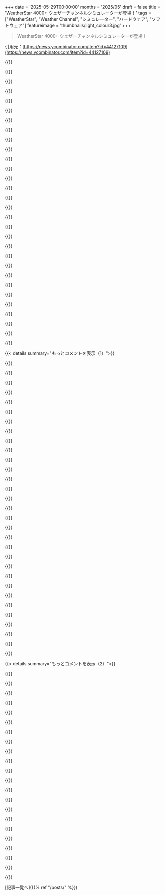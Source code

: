 +++
date = '2025-05-29T00:00:00'
months = '2025/05'
draft = false
title = 'WeatherStar 4000+ ウェザーチャンネルシミュレーターが登場！'
tags = ["WeatherStar", "Weather Channel", "シミュレーター", "ハードウェア", "ソフトウェア"]
featureimage = 'thumbnails/light_colour3.jpg'
+++

> WeatherStar 4000+ ウェザーチャンネルシミュレーターが登場！

引用元：[https://news.ycombinator.com/item?id=44127109](https://news.ycombinator.com/item?id=44127109)




{{<matomeQuote body="これに興味あるなら、YouTubeに WeatherStar 4000（ケーブル局にあった、現地の天気予報グラフィックを作る機器）を手に入れて、90年代スタイルの予報を実機で動かす新しいファームウェアを書いた人がいるよ。元のファームウェアは衛星経由でダウンロードされてたからもう無くなっちゃったんだって。90年代の Weather Channel 本物とほぼ同じに見えるけど、ロゴがないみたい（商標とかかな）。この人の WeatherStar の配信がこれだよ：<br>https://www.youtube.com/watch?v=66mSjXpfD2c" userName="ndiddy" createdAt="2025/05/29 16:41:08" color="#ff5c5c">}}




{{<matomeQuote body="もし Retro Computing のイベントに機器を持ってくる人なら、残念ながら他の趣味家のためにソフトウェアのアーカイブを公開しないらしいんだ：(そうする義務がないのは分かるよ。でも、ハードディスクが壊れたり、彼が趣味に飽きたりしたら、そのソフトウェアがみんなにとって完全に失われちゃうんじゃないかって多くの人が心配してるんだ。" userName="CursedSilicon" createdAt="2025/05/29 22:35:06" color="">}}




{{<matomeQuote body="YouTubeの配信説明欄に EEPROM ダンプのリンクがあるよ。<br>https://hackaday.io/project/178144-reverse-engineering-the-w..." userName="Maxious" createdAt="2025/05/30 00:53:05" color="#ff5733">}}




{{<matomeQuote body="SGI マシンでテレビのグラフィックをやるやつで、たぶんまだダンプされてないソフトがあるらしいよ。" userName="CursedSilicon" createdAt="2025/05/30 02:46:18" color="#ff33a1">}}




{{<matomeQuote body="面白いからって深入りはやめとくけど、SGI への入力と出力って何なのか知ってる？動画を見る感じだと、ほとんど”ハードウェア”でやってるみたいで、SGI は単に最新情報を提供してるだけなのかもね。あと、ノスタルジーとか”壊れてないならそのまま…”って理由だけかも。" userName="genewitch" createdAt="2025/05/30 05:30:08" color="#ff33a1">}}




{{<matomeQuote body="https://www.twcarchive.com/wiki/Weather_Star_XL<br>Weather Star XL では SGI O2 をラックマウントできるように改造したものらしいよ。" userName="CursedSilicon" createdAt="2025/05/30 15:37:18" color="#ff5c5c">}}




{{<matomeQuote body="最初何分か、これ Wikipedia じゃないってことにも気づかなかったよ。" userName="exikyut" createdAt="2025/06/01 07:41:21" color="">}}




{{<matomeQuote body="大事なことだけど、 Weather Channel っぽいBGMも流れるんだ。" userName="jimmydddd" createdAt="2025/05/29 19:11:07" color="">}}




{{<matomeQuote body="それ教えてくれてありがとう、音楽どこにあるか探し回っちゃったよ。YouTubeから Hackaday ログを見たけど音楽はなかった。でも GitHub に、過去の全曲リストサイトへのリンクがあったよ。著作権避けるためにプロジェクトから音楽は外したって。Fair Use 適用できないのは残念だね、変形的利用でオリジナルとは競合しないと思うんだけど。" userName="jazzyjackson" createdAt="2025/05/29 20:30:52" color="#785bff">}}




{{<matomeQuote body="なんでここで Fair Use が適用されるのさ？TWC は ASCAP かどこか通して、あの音楽を放送する権利のライセンス料払ってたはずだよ。Napster から mp3 いっぱいダウンロードして放送妨害しようとしたわけじゃないんだから。" userName="dylan604" createdAt="2025/05/29 20:34:16" color="#45d325">}}




{{<matomeQuote body="もちろん、そうだよね。古いものを動かし続ける魅力に重きを置いてるんだと思うし、特に非営利/教育目的で音楽を自由に使えることに公共的な価値があるって思ってる。" userName="jazzyjackson" createdAt="2025/05/29 21:07:22" color="">}}




{{<matomeQuote body="知ってるか分からないけど、Weather Channelは音楽CDを売ってたんだよ。私、持ってるよ。" userName="theklub" createdAt="2025/05/29 21:17:29" color="">}}




{{<matomeQuote body="Weather Channelの音楽はInternet ArchiveとかYouTube、Spotify、Twitch、twcclassics.comとかでストリーミングできるよ！いくつかリンクを貼っとくね: https://archive.org/details/WeatherChannelMusic<br>https://www.youtube.com/playlist?list=PLMUZjd023YBtp0iB962Uz...<br>https://open.spotify.com/playlist/0WEViIh23PGbLqGbjYNAZz<br>https://twcclassics.com/" userName="rubit_xxx17" createdAt="2025/05/30 00:40:50" color="#ff5733">}}




{{<matomeQuote body="ここ（eBay）でたくさん売ってるよ: https://www.ebay.com/sch/i.html?_nkw=Weather+Channel+Music+C..." userName="bookofjoe" createdAt="2025/05/30 14:33:22" color="">}}




{{<matomeQuote body="Weather ChannelっぽいBGMが流れるのがポイントだね。これには面白いサブカルチャーがあるんだよ。例えばPhishのファンがWeather Channelで彼らの曲を偶然聴いたり。20年くらい経って、Fox Sportsの曲でも似たようなことがあったんだって。" userName="insaneirish" createdAt="2025/05/30 03:54:39" color="#ff33a1">}}




{{<matomeQuote body="開発者のブログ読んだ？assemblyとかC言語知らなかったのに、自分で学びながらプロジェクト始めたんだって…。すごいよね。" userName="jjk7" createdAt="2025/05/29 18:23:27" color="#ff5733">}}




{{<matomeQuote body="面白いプロジェクトだね、シェアありがとう。あの頃の天気予報の声をずっと探してて、このプロジェクトでちょっと満たされた気分。子供の頃、Lake Ontarioで釣りしてた時にラジオで聴いた沿岸警備隊/noaaの古いコンピューター音声が好きだったんだ。その音声を求めてLLMでコード書いたりもしたんだけど、イマイチで。今はnoaaからKML/XML取ってきて読み上げさせるショートカットがあるけど、声が違うんだよね。でも良い気晴らしになったよ。" userName="mgr86" createdAt="2025/05/30 13:49:23" color="#ff5c5c">}}




{{<matomeQuote body="このYouTube動画のコメントによると、90年代のNOAA Weather RadioではDECtalk Perfect Paulって音声が使われてたらしいよ: https://m.youtube.com/watch?v=JGpf6B8EvVY" userName="xattt" createdAt="2025/05/30 14:55:12" color="#ff5c5c">}}




{{<matomeQuote body="あの頃の技術って、儚く消えていったものが多いんだなって改めて思うと、なんかすごいね。" userName="KurSix" createdAt="2025/05/30 07:02:59" color="">}}




{{<matomeQuote body="これさ、Raspberry Piと3Dプリントのモニター（CRTっぽいやつ）でデスクに24時間365日置いてるんだ。本物のCRTテレビも試したけど、周波数とかメインモニターの横にあると気分悪くなっちゃって。<br>https://imgur.com/a/wD2EINO<br>https://github.com/vbguyny/ws4kp" userName="post_break" createdAt="2025/05/29 17:17:57" color="#ff5733">}}




{{<matomeQuote body="メイン画面を高くするのに本を使ってるのとさ…天気表示のためだけに24時間365日専用のPCがあるっていう対比が面白いよね！" userName="wiether" createdAt="2025/05/30 09:38:47" color="">}}




{{<matomeQuote body="モニターがNUCの上に置いてあるっていう皮肉に気づいてないね。NUCは天気動かしてるPiよりたぶん1000倍パワフルなのにウケる。" userName="post_break" createdAt="2025/05/30 12:44:36" color="">}}




{{<matomeQuote body="”sick”（気分が悪い）ってどういうこと？コイルとかフライバックトランスの鳴きで頭痛？CRTが視野の端っこにあるせいのちらつき？私もちょっと音に敏感なんだよね。" userName="exikyut" createdAt="2025/06/01 07:58:45" color="">}}




{{<matomeQuote body="視野の端っこのちらつきだよ。それでなんだかお腹のあたりが気分悪くなってきたんだ。変な感じだよね。" userName="post_break" createdAt="2025/06/02 16:15:16" color="#ff33a1">}}




{{<matomeQuote body="これEmuVRに取り組んでる人たちに良い追加になりそうだね @ https://www.emuvr.net/" userName="shortstuffsushi" createdAt="2025/05/29 20:37:25" color="#ff5c5c">}}




{{<matomeQuote body="いいね！それどのスクリーン？見つけたの全部ワイドスクリーンなんだよね。私も似たようなプロジェクトやりたいんだ。" userName="agscala" createdAt="2025/05/29 18:29:03" color="">}}




{{<matomeQuote body="https://www.thingiverse.com/thing:5564208" userName="post_break" createdAt="2025/05/29 20:46:56" color="#ff5c5c">}}




{{<matomeQuote body="Pat Metheny Groupをよく聴くんだけど、妻は”Weather Channel Music”って言うんだ。昔はPatの方がウェザーチャンネルの曲よりずーっといいって言い争ってたんだけど、ある日ホテルでウェザーチャンネルつけたら”Last Train Home”がかかって、何も言えなくなったよ。" userName="gasgiant" createdAt="2025/05/29 17:58:40" color="#ff5c5c">}}




{{<matomeQuote body="音楽ってすごく面白いね。今YouTubeでこれ聴いたら、すぐ泣けてきた。ウェザーチャンネルをずっと見てた亡くなった父を思い出したからさ。このスレッドとかウェザーチャンネルの話を見てると父を思い出すんだけど、いやー、音楽聴くとマジでボロボロになるよ。" userName="colpabar" createdAt="2025/05/29 20:21:03" color="#ff33a1">}}




{{<matomeQuote body="そうなんだよねー、聴覚―特に音楽―とか嗅覚って、視覚じゃそこまでいかないような強いノスタルジーを引き起こす何かがあるんだよな。視覚でもノスタルジーは感じるけど、聴覚や嗅覚には全然かなわない。特に音楽は、もともと感情を動かす力があるしね。" userName="jader201" createdAt="2025/05/29 20:34:22" color="">}}




{{< details summary="もっとコメントを表示（1）">}}

{{<matomeQuote body="”Last Train Home”は90年代に人気のスーパーチェーン（Publix）のCMで使われてたんだよね。Pat’の曲の中でもかなり商業的に成功した曲の一つだと思うな。アルバムの”Still Life”も素晴らしいよ。" userName="ecocentrik" createdAt="2025/05/30 01:11:25" color="#785bff">}}




{{<matomeQuote body="”Local on the 8s”であんなにフュージョンをかけてたんだから、Weather Reportも流したことあるのかなあ…？" userName="alexjplant" createdAt="2025/05/29 18:17:18" color="">}}




{{<matomeQuote body="意欲的なテレビプロデューサーはPat Methenyを結構使ってたみたいだね。「The Search」は「The Search for Solutions」っていうTV番組のテーマ曲になったし、90年代にはKNMEが作った少なくとも6つのTV番組でAmerican GarageやFirst Circleの一部が使われてたんだよ。" userName="paradox460" createdAt="2025/05/30 07:22:58" color="">}}




{{<matomeQuote body="現地の予報テキストを読み上げる合成音声（text-to-speech）もあったっけ？音楽じゃなくて、人が予報を”読んでる”のに置き換わってたはずなんだけどな。" userName="xorbax" createdAt="2025/05/29 18:42:43" color="">}}




{{<matomeQuote body="大都市圏だと、一部のローカル放送局が専用のデジタルチャンネルを持ってて、このローカル版を流してるらしいね。俺の住んでるとこでは、デジタルの音声が予報を読み上げてるよ。" userName="dylan604" createdAt="2025/05/29 20:36:44" color="#ff5733">}}




{{<matomeQuote body="昔は、ただ録音された”The forecast for your area”ってだけだった時代もあったんだよな。" userName="dcrazy" createdAt="2025/05/29 19:28:51" color="">}}




{{<matomeQuote body="一時期は、電話番号にかけると予報を聞けたんだよ。銀行の番号でも時間教えてくれるとこ多かったしね。" userName="dylan604" createdAt="2025/05/29 20:37:42" color="">}}




{{<matomeQuote body="これ、一部の都市ではまだ残ってるんだって。Albuquerqueとかね。" userName="reaperducer" createdAt="2025/05/29 22:46:49" color="#ff5733">}}




{{<matomeQuote body="「あなたの街の”8分おきの天気予報”ね」" userName="xd1936" createdAt="2025/05/29 20:06:04" color="#45d325">}}




{{<matomeQuote body="「”Last Train Home”って曲、アニメのJoJo’s Bizarre Adventure、第3部 Stardust Crusadersのエンディング曲にも使われてたんだよ。」" userName="HeckFeck" createdAt="2025/05/30 13:33:51" color="">}}




{{<matomeQuote body="「バックでRippingtonsが流れててこそ、本当の90年代Weather Channelって感じするんだよな。」" userName="jader201" createdAt="2025/05/29 16:37:21" color="#785bff">}}




{{<matomeQuote body="「Weather Channelで聞いて、Rippingtonsのアルバム全部買っちゃったんだよね…あの頃なぜかスムーズジャズにすごいハマってたんだ。」" userName="huslage" createdAt="2025/05/29 17:16:15" color="#45d325">}}




{{<matomeQuote body="「データより音楽が好きなら、YouTubeで”weather channel vaporwave”って調べてみて。なんかリラックスできるよ。」" userName="gosub100" createdAt="2025/05/30 13:54:41" color="#ff5c5c">}}




{{<matomeQuote body="「Pink Floydのインストカバー、覚えてるなあ。」" userName="2OEH8eoCRo0" createdAt="2025/05/29 16:43:11" color="">}}




{{<matomeQuote body="「俺、SGI O2っていうマシンにこれ（たぶん本体のソフトとは違うけど）のバージョン持ってるよ。環境設定のスクリプトとかHTMLマニュアル全部込みで。tar.gzファイルがあるから、どこかアーカイブ場所にアップロードしないとね。」" userName="doawoo" createdAt="2025/05/29 17:40:52" color="#785bff">}}




{{<matomeQuote body="「ぜひアップロードして！このソフト、まだ世に出てなくて、レトロ好き（俺もだけど）がすごい欲しがってるんだよ！」" userName="CursedSilicon" createdAt="2025/05/30 05:24:46" color="#38d3d3">}}




{{<matomeQuote body="これ超好き！見ててニコニコしちゃった。古いテクノロジーってなんかホッコリする懐かしさがあるよね。細かいところに人間味があって、今は失われちゃった感じ。雨雲の小さな青い波みたいな、生活の細部を形作ったちょっとした心とか魂。名もないエンジニアが忘れ去られた午後に作ったもの。なんか不思議でほろ苦いね。" userName="bdbenton5255" createdAt="2025/05/30 00:18:48" color="#ff33a1">}}




{{<matomeQuote body="天気予報みたいなめっちゃ実用的なものにも、静かな芸術性があったってところがすごく感動的だよね。" userName="KurSix" createdAt="2025/05/30 07:04:34" color="#785bff">}}




{{<matomeQuote body="これがオリジナル版っぽいかな？ https://github.com/vbguyny/ws4kp" userName="ZYbCRq22HbJ2y7" createdAt="2025/05/29 16:51:03" color="#ff33a1">}}




{{<matomeQuote body="うん、確かに。readmeにも詳しく書かれてるけど、このシミュレーターにはかなりの改良が加えられてるよ。一方で、リンクされてた方にはフォークされてから”custom RSS feed in the scroller”機能が追加されたみたい。" userName="xp84" createdAt="2025/05/30 03:41:08" color="#ff5c5c">}}




{{<matomeQuote body="WeatherStar 4000+って何かわかんなかったから、”Weather Channel Simulator”って聞くと、AIでリアルタイムの気象キャスターの動画を生成して天気予報するのを想像してたよ。まあ、そう遠くない未来かもね。" userName="socalgal2" createdAt="2025/05/29 17:53:38" color="">}}




{{<matomeQuote body="これはAIが生成したゴチャゴチャしたものよりずっと面白くてすごいね。" userName="samtp" createdAt="2025/05/29 17:56:57" color="">}}




{{<matomeQuote body="俺も同じこと考えてた！TTSアプリをいくつか使ってて、Pongのリアルタイム実況とか、自分専用ラジオ局とか作ってるんだ。これも試してみようかな、面白そうだ。" userName="pncnmnp" createdAt="2025/05/29 18:57:56" color="">}}




{{<matomeQuote body="正直、1〜2年もすれば、誰かがファインチューニングしたLLMで、90s-styleの天気予報トークを延々と生成して、deepfakeの Jim Cantore がAIで作ったレーダーマップを指差してる、なんてのが出てくるだろうね。" userName="KurSix" createdAt="2025/05/30 07:07:23" color="">}}




{{<matomeQuote body="そうだね！偽物の天気予報番組で偽物の人が、自分だけのために天気予報をしてくれるのって最高だよね。いつか、なんで人間なんて使ってたんだろう？って思う日が来るかもね。" userName="beowulfey" createdAt="2025/05/30 12:07:36" color="">}}




{{<matomeQuote body="いいね！設定オプションをURLに保存できると便利かも、特にkiosk modeはブックマークできるから。あと、kiosk modeを終了するのに＜esc＞キーを使えるようにしてほしいな。" userName="jasonpeacock" createdAt="2025/05/29 16:43:08" color="#ff5733">}}




{{<matomeQuote body="”Copy Permalink”を左クリックすると、設定全部入りの長いURLができるみたいだよ。”settings-kiosk-checkbox”って部分を”true”に書き換えたら、うまくいくはず！" userName="trvr" createdAt="2025/05/29 16:50:20" color="#38d3d3">}}




{{<matomeQuote body="これ、今日のインターネットで一番だね — みんな店じまいしようぜ。マジでヤバいだけじゃなくて、このサイト、モバイルでの操作感が最高なんだ。ちゃんと作られてて、めちゃくちゃ懐かしい気分になるね。" userName="gdubs" createdAt="2025/05/29 20:12:22" color="">}}




{{<matomeQuote body="うん。これ、まさに90年代後半から00年代初頭のケーブルテレビや衛星放送で見てたやつだよ。スキャンラインがないだけだね。セクションをスキップできるのがすごい。あとは、ひどいエレベーターミュージック（メロージャズ）と、時々出てきてグリーンバックの前で明らかに分かることを気だるそうに説明するアナウンサーが必要だな。" userName="burnt-resistor" createdAt="2025/05/29 23:27:56" color="#45d325">}}




{{<matomeQuote body="もう一回見てごらん、スキャンラインのオプションあるよ！今日の午後見たときはなかったから、もしかしたらあなたのために追加してくれたのかもね :D" userName="xp84" createdAt="2025/05/30 03:43:27" color="">}}

{{</details>}}




{{< details summary="もっとコメントを表示（2）">}}

{{<matomeQuote body="＞ ひどいエレベーターミュージック（メロージャズ）が必要<br>ミュート解除ボタン押してみた？ :)" userName="duskwuff" createdAt="2025/05/29 23:53:35" color="">}}




{{<matomeQuote body="気づかなかった。分かりにくいよ。コントロールが多すぎる。" userName="burnt-resistor" createdAt="2025/05/30 09:05:39" color="">}}




{{<matomeQuote body="Local on the 8sのこと、完全に忘れてた！若い頃DirecTVでどうやってたのかに夢中になったんだ。全国放送の裏で、受信機が保存されてる郵便番号用の静止画を生成して、Local on the 8sっぽく表示してたんだよ。最高の動画は https://youtu.be/WX2KQHJ8vHA かな。たいてい同期はされてなかったけど。" userName="catgirlinspace" createdAt="2025/05/30 02:58:14" color="#45d325">}}




{{<matomeQuote body="全国的なインフラでローカリティを演出するのに、どれだけの努力があったんだろうね？" userName="KurSix" createdAt="2025/05/30 07:05:47" color="">}}




{{<matomeQuote body="すごいね！昔のクソみたいな天気以外の番組ばっかやってる前とか、冬の嵐に”名前”をつけ始める前の時代からだ。あと、”impactful”って言葉を1分間に9回も言い始める前とか。あのクソ野郎、Justin Michaelsを雇う前だ。1970年代の”comedian”があのチャンネル買ってぶち壊す前だよ。" userName="theturtle" createdAt="2025/05/29 19:05:03" color="#ff33a1">}}




{{<matomeQuote body="これをVLCでストリーム再生できる方法、誰か教えてくれない？<br>hdhomreun持っててIPTVアプリでアンテナ見てるから、個人的な”ウェザーチャンネル”をテレビでやりたいんだ。<br>前にも試したんだけど、nodeでページのスクショ撮ってffmpegでくっつけるの、超ひどくて全然うまくいかなかった。<br>ストリームにアクセスした時に動くようにするのか、常に動かすのかもよく分かんなくて…まあ、それは後回しでも良いけど。<br>どんなアドバイスでも良いからちょうだい！ありがとう！" userName="disposition2" createdAt="2025/05/29 23:15:07" color="#ff5733">}}




{{<matomeQuote body="OBSでできるはずだよ。<br>OBSでこのアプリのウィンドウをストリーミングする設定にしてね。<br>OBSの設定から”配信”に行って、カスタムに設定するんだ。<br>サーバーには”srt://127.0.0.1:7777?mode=listener＆timeout=50000＆transtype=live”を使って。<br>そしたらVLCで”srt://127.0.0.1:7777”のネットワークストリームを開けばOK。" userName="jpdb" createdAt="2025/05/30 00:05:22" color="#45d325">}}




{{<matomeQuote body="そうみたいだね。残念だけど、全ての場所のAPIは揃ってないんだろうね。" userName="raverbashing" createdAt="2025/05/29 19:58:27" color="">}}




{{<matomeQuote body="国際版もあるよ。<br>GitHubのURLとデモサイトのURLを貼っとくね。<br>https://github.com/mwood77/ws4kp-international<br>https://mwood77.github.io/ws4kp-international/" userName="harwoodr" createdAt="2025/05/29 20:37:51" color="#ff5733">}}




{{<matomeQuote body="これ大好き。なんで音楽こんなに良いの？こういう音楽もっと聴きたいな。" userName="ivraatiems" createdAt="2025/05/29 18:45:21" color="">}}




{{<matomeQuote body="音楽は主にジャズフュージョン系が多いみたいで、アーカイブサイト[1]もあるよ。<br>The FlecktonesとかPat Methenyとかが有名。自分はFrank Gambaleみたいなギターテクすごい系が好きだけどね。<br>[1] https://twcclassics.com/audio/" userName="alexjplant" createdAt="2025/05/29 23:00:28" color="#45d325">}}




{{<matomeQuote body="ありがとう、これ大好きだよ！" userName="ivraatiems" createdAt="2025/05/30 04:22:22" color="">}}




{{<matomeQuote body="これすごいね。" userName="vanadium" createdAt="2025/05/30 02:07:52" color="">}}




{{<matomeQuote body="たくさんの人が大好きだったから、The Weather Channelは実際にCDを出したんだよ。例えばこれ見て：https://www.ebay.com/itm/127083056970" userName="vanadium" createdAt="2025/05/29 21:08:15" color="#785bff">}}




{{<matomeQuote body="共有ありがとう、そしてこのスレッドで他の情報を提供してくれたみんなもありがとう。W*プロジェクトはずっと追っかけてるんだけど、どこかで見かけるといつも元気をもらえるんだ。この体験が可能な限り長く記憶に残るといいな！" userName="DigiEggz" createdAt="2025/05/30 02:17:44" color="">}}




{{<matomeQuote body="Jeanetta Jonesに何があったのか気になって調べたんだ。これ見つけたよ（涙）：https://www.findagrave.com/memorial/231278045/jeanetta-danie..." userName="deweywsu" createdAt="2025/05/30 00:11:40" color="">}}




{{<matomeQuote body="唯一足りないのは音声だよ。”A look at your local radar.”<br>”Currently the temperature is 81 degrees under clear skies.”<br>それが自然な次のステップだと思うし、もうすぐできるようになるんじゃないかな。" userName="jader201" createdAt="2025/05/30 05:47:07" color="#ff5733">}}




{{<matomeQuote body="うわー、これひどい、大好きだよ！" userName="barbazoo" createdAt="2025/05/29 17:38:04" color="">}}




{{<matomeQuote body="いいね！ウェブが楽しかった頃を思い出すよ…" userName="lordfrito" createdAt="2025/05/29 16:56:51" color="">}}




{{<matomeQuote body="私もだよ。ウェブデザインと開発を24年もやってるから、インターフェースの均一化への完全な転換を見てきたんだ。この時点では商業と使いやすさのために必要なんだけどね。でもたまに、こんな感じのマイクロサイトをささっと作って、自分のルーツに戻ることもあるんだ。これが私の最新作（基本的なTrump presidency countdown clockだよ）：https://timeleft.now/" userName="lobsterthief" createdAt="2025/05/29 18:21:31" color="#ff5c5c">}}




{{<matomeQuote body="これ面白そうなんだけど、僕の環境だとこうなるんだ：Londonって入れてcontinueを押したけど、何も起きなかった。位置情報許可も与えてcontinueを押したけど、また何も起きなかった。コンソールにはこのログが出てたよ：<br>Uncaught (in promise) TypeError: Cannot read properties of undefined (reading ’relativeLocation’)<br> at ws.min.js?_=5.21.3:1:133923<br> at ws.min.js?_=5.21.3:1:89730" userName="eth_hack77" createdAt="2025/05/29 21:30:30" color="#ff33a1">}}

{{</details>}}



[記事一覧へ]({{% ref "/posts/" %}})
